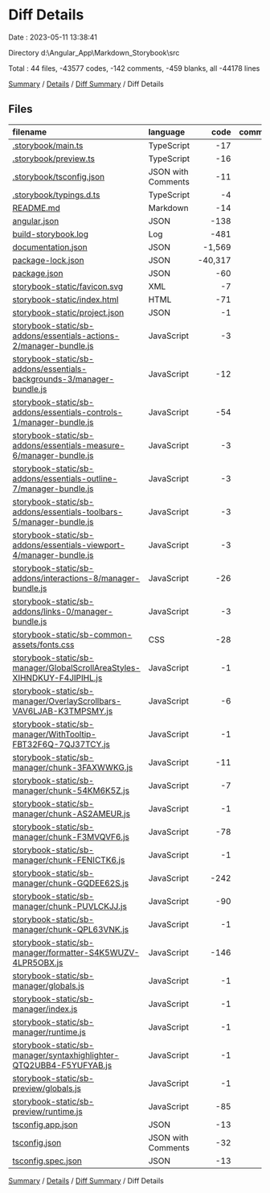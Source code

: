 # Diff Details

Date : 2023-05-11 13:38:41

Directory d:\\Angular_App\\Markdown_Storybook\\src

Total : 44 files,  -43577 codes, -142 comments, -459 blanks, all -44178 lines

[Summary](results.md) / [Details](details.md) / [Diff Summary](diff.md) / Diff Details

## Files
| filename | language | code | comment | blank | total |
| :--- | :--- | ---: | ---: | ---: | ---: |
| [.storybook/main.ts](/.storybook/main.ts) | TypeScript | -17 | 0 | -1 | -18 |
| [.storybook/preview.ts](/.storybook/preview.ts) | TypeScript | -16 | 0 | -3 | -19 |
| [.storybook/tsconfig.json](/.storybook/tsconfig.json) | JSON with Comments | -11 | 0 | -1 | -12 |
| [.storybook/typings.d.ts](/.storybook/typings.d.ts) | TypeScript | -4 | 0 | -1 | -5 |
| [README.md](/README.md) | Markdown | -14 | 0 | -14 | -28 |
| [angular.json](/angular.json) | JSON | -138 | 0 | -6 | -144 |
| [build-storybook.log](/build-storybook.log) | Log | -481 | 0 | -23 | -504 |
| [documentation.json](/documentation.json) | JSON | -1,569 | 0 | 0 | -1,569 |
| [package-lock.json](/package-lock.json) | JSON | -40,317 | 0 | -1 | -40,318 |
| [package.json](/package.json) | JSON | -60 | 0 | -1 | -61 |
| [storybook-static/favicon.svg](/storybook-static/favicon.svg) | XML | -7 | 0 | 0 | -7 |
| [storybook-static/index.html](/storybook-static/index.html) | HTML | -71 | 0 | -60 | -131 |
| [storybook-static/project.json](/storybook-static/project.json) | JSON | -1 | 0 | -1 | -2 |
| [storybook-static/sb-addons/essentials-actions-2/manager-bundle.js](/storybook-static/sb-addons/essentials-actions-2/manager-bundle.js) | JavaScript | -3 | -1 | -1 | -5 |
| [storybook-static/sb-addons/essentials-backgrounds-3/manager-bundle.js](/storybook-static/sb-addons/essentials-backgrounds-3/manager-bundle.js) | JavaScript | -12 | -1 | -1 | -14 |
| [storybook-static/sb-addons/essentials-controls-1/manager-bundle.js](/storybook-static/sb-addons/essentials-controls-1/manager-bundle.js) | JavaScript | -54 | -59 | -5 | -118 |
| [storybook-static/sb-addons/essentials-measure-6/manager-bundle.js](/storybook-static/sb-addons/essentials-measure-6/manager-bundle.js) | JavaScript | -3 | -1 | -1 | -5 |
| [storybook-static/sb-addons/essentials-outline-7/manager-bundle.js](/storybook-static/sb-addons/essentials-outline-7/manager-bundle.js) | JavaScript | -3 | -1 | -1 | -5 |
| [storybook-static/sb-addons/essentials-toolbars-5/manager-bundle.js](/storybook-static/sb-addons/essentials-toolbars-5/manager-bundle.js) | JavaScript | -3 | -1 | -1 | -5 |
| [storybook-static/sb-addons/essentials-viewport-4/manager-bundle.js](/storybook-static/sb-addons/essentials-viewport-4/manager-bundle.js) | JavaScript | -3 | -1 | -1 | -5 |
| [storybook-static/sb-addons/interactions-8/manager-bundle.js](/storybook-static/sb-addons/interactions-8/manager-bundle.js) | JavaScript | -26 | -3 | -3 | -32 |
| [storybook-static/sb-addons/links-0/manager-bundle.js](/storybook-static/sb-addons/links-0/manager-bundle.js) | JavaScript | -3 | -1 | -1 | -5 |
| [storybook-static/sb-common-assets/fonts.css](/storybook-static/sb-common-assets/fonts.css) | CSS | -28 | 0 | -4 | -32 |
| [storybook-static/sb-manager/GlobalScrollAreaStyles-XIHNDKUY-F4JIPIHL.js](/storybook-static/sb-manager/GlobalScrollAreaStyles-XIHNDKUY-F4JIPIHL.js) | JavaScript | -1 | 0 | -1 | -2 |
| [storybook-static/sb-manager/OverlayScrollbars-VAV6LJAB-K3TMPSMY.js](/storybook-static/sb-manager/OverlayScrollbars-VAV6LJAB-K3TMPSMY.js) | JavaScript | -6 | 0 | -1 | -7 |
| [storybook-static/sb-manager/WithTooltip-FBT32F6Q-7QJ37TCY.js](/storybook-static/sb-manager/WithTooltip-FBT32F6Q-7QJ37TCY.js) | JavaScript | -1 | 0 | -1 | -2 |
| [storybook-static/sb-manager/chunk-3FAXWWKG.js](/storybook-static/sb-manager/chunk-3FAXWWKG.js) | JavaScript | -11 | 0 | -5 | -16 |
| [storybook-static/sb-manager/chunk-54KM6K5Z.js](/storybook-static/sb-manager/chunk-54KM6K5Z.js) | JavaScript | -7 | 0 | -1 | -8 |
| [storybook-static/sb-manager/chunk-AS2AMEUR.js](/storybook-static/sb-manager/chunk-AS2AMEUR.js) | JavaScript | -1 | 0 | -1 | -2 |
| [storybook-static/sb-manager/chunk-F3MVQVF6.js](/storybook-static/sb-manager/chunk-F3MVQVF6.js) | JavaScript | -78 | -56 | -74 | -208 |
| [storybook-static/sb-manager/chunk-FENICTK6.js](/storybook-static/sb-manager/chunk-FENICTK6.js) | JavaScript | -1 | 0 | -1 | -2 |
| [storybook-static/sb-manager/chunk-GQDEE62S.js](/storybook-static/sb-manager/chunk-GQDEE62S.js) | JavaScript | -242 | -2 | -163 | -407 |
| [storybook-static/sb-manager/chunk-PUVLCKJJ.js](/storybook-static/sb-manager/chunk-PUVLCKJJ.js) | JavaScript | -90 | -10 | -41 | -141 |
| [storybook-static/sb-manager/chunk-QPL63VNK.js](/storybook-static/sb-manager/chunk-QPL63VNK.js) | JavaScript | -1 | 0 | -1 | -2 |
| [storybook-static/sb-manager/formatter-S4K5WUZV-4LPR5OBX.js](/storybook-static/sb-manager/formatter-S4K5WUZV-4LPR5OBX.js) | JavaScript | -146 | 0 | -11 | -157 |
| [storybook-static/sb-manager/globals.js](/storybook-static/sb-manager/globals.js) | JavaScript | -1 | 0 | -1 | -2 |
| [storybook-static/sb-manager/index.js](/storybook-static/sb-manager/index.js) | JavaScript | -1 | 0 | -1 | -2 |
| [storybook-static/sb-manager/runtime.js](/storybook-static/sb-manager/runtime.js) | JavaScript | -1 | 0 | -1 | -2 |
| [storybook-static/sb-manager/syntaxhighlighter-QTQ2UBB4-F5YUFYAB.js](/storybook-static/sb-manager/syntaxhighlighter-QTQ2UBB4-F5YUFYAB.js) | JavaScript | -1 | 0 | -1 | -2 |
| [storybook-static/sb-preview/globals.js](/storybook-static/sb-preview/globals.js) | JavaScript | -1 | 0 | -1 | -2 |
| [storybook-static/sb-preview/runtime.js](/storybook-static/sb-preview/runtime.js) | JavaScript | -85 | -2 | -19 | -106 |
| [tsconfig.app.json](/tsconfig.app.json) | JSON | -13 | -1 | -1 | -15 |
| [tsconfig.json](/tsconfig.json) | JSON with Comments | -32 | -1 | -1 | -34 |
| [tsconfig.spec.json](/tsconfig.spec.json) | JSON | -13 | -1 | -1 | -15 |

[Summary](results.md) / [Details](details.md) / [Diff Summary](diff.md) / Diff Details